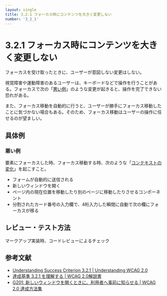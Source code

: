```yaml
---
layout: single
title: 3.2.1 フォーカス時にコンテンツを大きく変更しない
number: '3_2_1'
---
```


# 3.2.1 フォーカス時にコンテンツを大きく変更しない

フォーカスを受け取ったときに、ユーザーが意図しない変更はしない。

視覚障害や運動障害のあるユーザーは、キーボードなどで操作を行うことがある。フォーカスで次の「[悪い例](/a11y-guidelines/3/2/1#悪い例)」のような変更が起きると、操作を完了できない恐れがある。

また、フォーカス移動を自動的に行うと、ユーザーが勝手にフォーカス移動したことに気づかない場合もある。そのため、フォーカス移動はユーザーの操作に任せるのが望ましい。

## 具体例

### 悪い例

要素にフォーカスした時、フォーカス移動する時、次のような「[コンテキストの変化](https://waic.jp/docs/UNDERSTANDING-WCAG20/consistent-behavior-receive-focus.html#context-changedef)」を起こすこと。

- フォームが自動的に送信される
- 新しいウィンドウを開く
- ページ内の現在位置を移動したり別のページに移動したりさせるコンポーネント
- 分割されたカード番号の入力欄で、4桁入力した瞬間に自動で次の欄にフォーカスが移る

## レビュー・テスト方法

マークアップ実装時、コードレビューによるチェック

## 参考文献

- [Understanding Success Criterion 3.2.1 | Understanding WCAG 2.0](https://www.w3.org/TR/UNDERSTANDING-WCAG20/consistent-behavior-receive-focus.html)
- [達成基準 3.2.1 を理解する | WCAG 2.0解説書](https://waic.jp/docs/UNDERSTANDING-WCAG20/consistent-behavior-receive-focus.html)
- [G201: 新しいウィンドウを開くときに、利用者へ事前に知らせる | WCAG 2.0 達成方法集](https://waic.jp/docs/WCAG-TECHS/G201.html)

